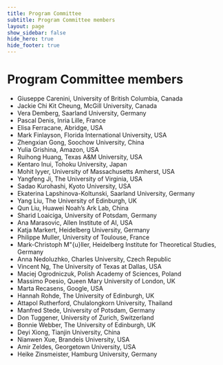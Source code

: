 ```yaml
---
title: Program Committee
subtitle: Program Committee members
layout: page
show_sidebar: false
hide_hero: true
hide_footer: true
---
```


# Program Committee members

* Giuseppe Carenini, University of British Columbia, Canada
* Jackie Chi Kit Cheung, McGill University, Canada
* Vera Demberg, Saarland University, Germany
* Pascal Denis, Inria Lille, France
* Elisa Ferracane, Abridge, USA
* Mark Finlayson, Florida International University, USA
* Zhengxian Gong, Soochow University, China
* Yulia Grishina, Amazon, USA
* Ruihong Huang, Texas A&M University, USA
* Kentaro Inui, Tohoku University, Japan
* Mohit Iyyer, University of Massachusetts Amherst, USA
* Yangfeng Ji, The University of Virginia, USA
* Sadao Kurohashi, Kyoto University, USA
* Ekaterina Lapshinova-Koltunski, Saarland University, Germany
* Yang Liu, The University of Edinburgh, UK
* Qun	Liu, Huawei Noah’s Ark Lab, China
* Sharid Loaiciga, University of Potsdam, Germany
* Ana	Marasovic, Allen Institute of AI, USA
* Katja Markert, Heidelberg University, Germany
* Philippe Muller, University of Toulouse, France
* Mark-Christoph M\"{u}ller, Heidelberg Institute for Theoretical Studies, Germany
* Anna Nedoluzhko, Charles University, Czech Republic
* Vincent Ng, The University of Texas at Dallas, USA
* Maciej Ogrodniczuk, Polish Academy of Sciences, Poland
* Massimo Poesio, Queen Mary University of London, UK
* Marta Recasens, Google, USA
* Hannah Rohde, The University of Edinburgh, UK
* Attapol Rutherford, Chulalongkorn University, Thailand
* Manfred Stede, University of Potsdam, Germany
* Don Tuggener, University of Zurich, Switzerland
* Bonnie Webber, The University of Edinburgh, UK
* Deyi Xiong, Tianjin University, China
* Nianwen Xue, Brandeis University, USA
* Amir Zeldes, Georgetown University, USA
* Heike Zinsmeister, Hamburg University, Germany

